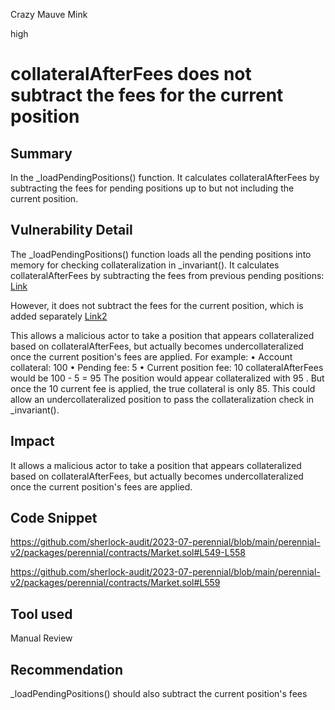 Crazy Mauve Mink

high

# collateralAfterFees does not subtract the fees for the current position
## Summary
In the _loadPendingPositions() function. It calculates collateralAfterFees by subtracting the fees for pending positions up to but not including the current position. 

## Vulnerability Detail 
The _loadPendingPositions() function loads all the pending positions into memory for checking collateralization in _invariant(). It calculates collateralAfterFees by subtracting the fees from previous pending positions: [Link](https://github.com/sherlock-audit/2023-07-perennial/blob/main/perennial-v2/packages/perennial/contracts/Market.sol#L549-L558)

However, it does not subtract the fees for the current position, which is added separately [Link2](https://github.com/sherlock-audit/2023-07-perennial/blob/main/perennial-v2/packages/perennial/contracts/Market.sol#L559)

This allows a malicious actor to take a position that appears collateralized based on collateralAfterFees, but actually becomes undercollateralized once the current position's fees are applied.
For example:
•	Account collateral: 100 
•	Pending fee: 5 
•	Current position fee: 10 
collateralAfterFees would be 100 - 5 = 95 
The position would appear collateralized with 95 . But once the 10 current fee is applied, the true collateral is only 85.
This could allow an undercollateralized position to pass the collateralization check in _invariant().


## Impact
It allows a malicious actor to take a position that appears collateralized based on collateralAfterFees, but actually becomes undercollateralized once the current position's fees are applied.
## Code Snippet
https://github.com/sherlock-audit/2023-07-perennial/blob/main/perennial-v2/packages/perennial/contracts/Market.sol#L549-L558

https://github.com/sherlock-audit/2023-07-perennial/blob/main/perennial-v2/packages/perennial/contracts/Market.sol#L559

## Tool used

Manual Review

## Recommendation
_loadPendingPositions() should also subtract the current position's fees